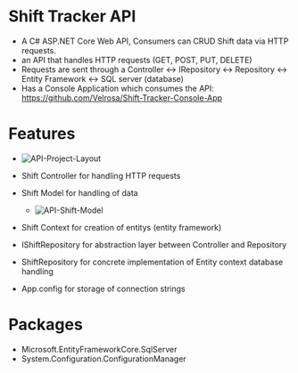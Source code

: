 # Shift Tracker API
- A C# ASP.NET Core Web API, Consumers can CRUD Shift data via HTTP requests.
- an API that handles HTTP requests (GET, POST, PUT, DELETE)
- Requests are sent through a Controller <-> IRepository <-> Repository <-> Entity Framework <-> SQL server (database)
- Has a Console Application which consumes the API: https://github.com/Velrosa/Shift-Tracker-Console-App

# Features

* ![API-Project-Layout](https://user-images.githubusercontent.com/101323127/163812270-1b4f5b76-16a3-479a-b8bd-8e006356ee03.png)

* Shift Controller for handling HTTP requests

* Shift Model for handling of data
  - ![API-Shift-Model](https://user-images.githubusercontent.com/101323127/163812821-9213023a-0f2b-4446-87a0-ce4eb8e4ace7.png)
* Shift Context for creation of entitys (entity framework)

* IShiftRepository for abstraction layer between Controller and Repository

* ShiftRepository for concrete implementation of Entity context database handling

* App.config for storage of connection strings

# Packages

* Microsoft.EntityFrameworkCore.SqlServer
* System.Configuration.ConfigurationManager
